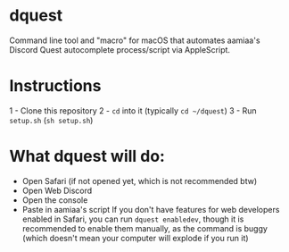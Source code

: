 # dquest
Command line tool and "macro" for macOS that automates aamiaa's Discord Quest autocomplete process/script via AppleScript.

# Instructions
1 - Clone this repository
2 - ```cd``` into it (typically ```cd ~/dquest```)
3 - Run ```setup.sh``` (```sh setup.sh```)

# What dquest will do:
- Open Safari (if not opened yet, which is not recommended btw)
- Open Web Discord
- Open the console
- Paste in aamiaa's script
If you don't have features for web developers enabled in Safari, you can run ```dquest enabledev```, though it is recommended
to enable them manually, as the command is buggy (which doesn't mean your computer will explode if you run it)
